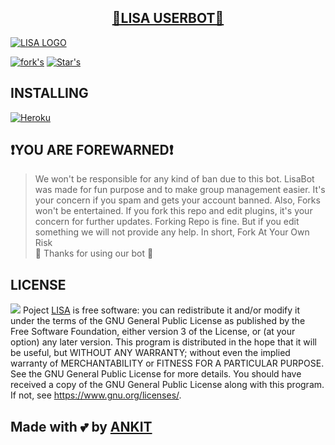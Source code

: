 <h2 align="center"> <a href="https://github.com/xNKITk/LISA">🔰LISA USERBOT🔰</a></h2>

[![LISA LOGO](https://te.legra.ph/file/5108e663886d67b2fa030.jpg)](https://github.com/xNKITk/LISA)

[![fork's](https://img.shields.io/github/forks/xNKIT/LISA?label=Forks&logoColor=Black&style=social)](xnkitkumar.github.io/About)
[![Star's](https://img.shields.io/github/stars/xNKIT/LISA?logoColor=Blue&style=social)](xnkitkumar.github.io/About)

## INSTALLING

[![Heroku](https://www.herokucdn.com/deploy/button.svg)](https://heroku.com/deploy?template=https://github.com/XNKITK/LISA)

## ❗️YOU ARE FOREWARNED❗️
> We won't be responsible for any kind of ban due to this bot.
> LisaBot was made for fun purpose and to make group management easier.
> It's your concern if you spam and gets your account banned.
> Also, Forks won't be entertained.
> If you fork this repo and edit plugins, it's your concern for further updates.
> Forking Repo is fine. But if you edit something we will not provide any help.
> In short, Fork At Your Own Risk    
>               💖 Thanks for using our bot 💖

## LICENSE

![](https://www.gnu.org/graphics/gplv3-or-later.png)
Poject [LISA](https://github.com/XNKITK/LISA) is free software: you can redistribute it and/or modify
it under the terms of the GNU General Public License as published by
the Free Software Foundation, either version 3 of the License, or
(at your option) any later version.
This program is distributed in the hope that it will be useful,
but WITHOUT ANY WARRANTY; without even the implied warranty of
MERCHANTABILITY or FITNESS FOR A PARTICULAR PURPOSE.  See the
GNU General Public License for more details.
You should have received a copy of the GNU General Public License
along with this program. If not, see <https://www.gnu.org/licenses/>.

## Made with 💕 by [ANKIT](xnkitkumar.github.io/About)
